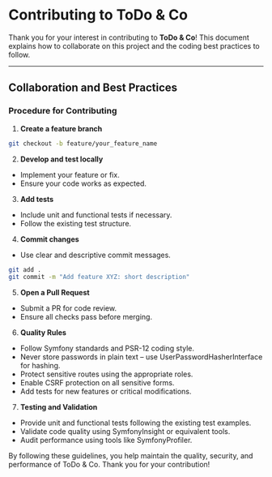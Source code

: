 # Contributing to ToDo & Co

Thank you for your interest in contributing to **ToDo & Co**! This document explains how to collaborate on this project and the coding best practices to follow.

---

## Collaboration and Best Practices

### Procedure for Contributing

1. **Create a feature branch**  
```bash
git checkout -b feature/your_feature_name
```

2. **Develop and test locally**
- Implement your feature or fix.
- Ensure your code works as expected.

3. **Add tests**
- Include unit and functional tests if necessary.
- Follow the existing test structure.

4. **Commit changes**
- Use clear and descriptive commit messages.

```bash
git add .
git commit -m "Add feature XYZ: short description"
```

5. **Open a Pull Request**
- Submit a PR for code review.
- Ensure all checks pass before merging.

6. **Quality Rules**
- Follow Symfony standards and PSR-12 coding style.
- Never store passwords in plain text – use UserPasswordHasherInterface for hashing.
- Protect sensitive routes using the appropriate roles.
- Enable CSRF protection on all sensitive forms.
- Add tests for new features or critical modifications.

7. **Testing and Validation**
- Provide unit and functional tests following the existing test examples.
- Validate code quality using SymfonyInsight or equivalent tools.
- Audit performance using tools like SymfonyProfiler.

By following these guidelines, you help maintain the quality, security, and performance of ToDo & Co. Thank you for your contribution!
